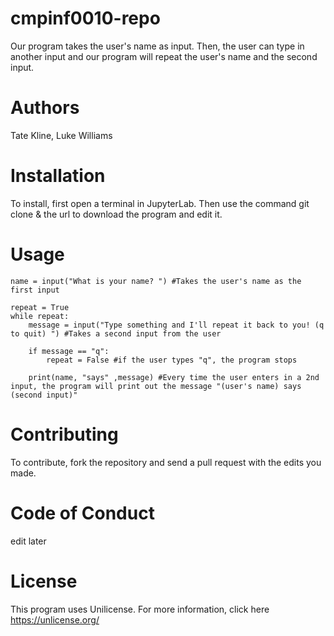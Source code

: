 # cmpinf0010-repo

Our program takes the user's name as input. Then, the user can type in another input and our program will repeat the user's name and the second input.

# Authors
Tate Kline, Luke Williams

# Installation
To install, first open a terminal in JupyterLab. Then use the command git clone & the url to download the program and edit it.

# Usage
    name = input("What is your name? ") #Takes the user's name as the first input

    repeat = True
    while repeat:
        message = input("Type something and I'll repeat it back to you! (q to quit) ") #Takes a second input from the user
    
        if message == "q":
            repeat = False #if the user types "q", the program stops
        
        print(name, "says" ,message) #Every time the user enters in a 2nd input, the program will print out the message "(user's name) says (second input)"

# Contributing
To contribute, fork the repository and send a pull request with the edits you made. 

# Code of Conduct
edit later

# License
This program uses Unilicense. For more information, click here https://unlicense.org/
